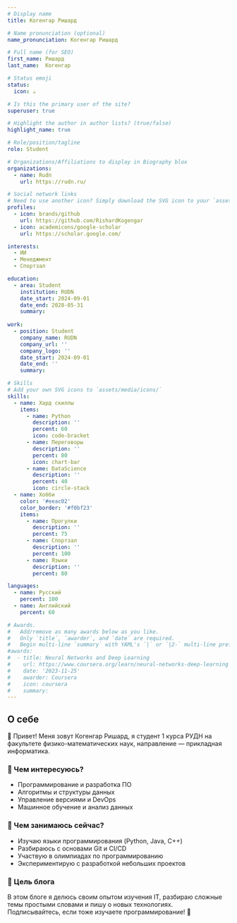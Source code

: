 ```yaml
---
# Display name
title: Когенгар Ришард

# Name pronunciation (optional)
name_pronunciation: Когенгар Ришард

# Full name (for SEO)
first_name: Ришард
last_name:  Когенгар

# Status emoji
status:
  icon: ☕️

# Is this the primary user of the site?
superuser: true

# Highlight the author in author lists? (true/false)
highlight_name: true

# Role/position/tagline
role: Student

# Organizations/Affiliations to display in Biography blox
organizations:
  - name: Rudn
    url: https://rudn.ru/

# Social network links
# Need to use another icon? Simply download the SVG icon to your `assets/media/icons/` folder.
profiles:
  - icon: brands/github
    url: https://github.com/RishardKogengar
  - icon: academicons/google-scholar
    url: https://scholar.google.com/

interests:
  - ИИ
  - Менеджмент
  - Спортзал

education:
  - area: Student
    institution: RUDN
    date_start: 2024-09-01
    date_end: 2028-05-31
    summary: 
      
work:
  - position: Student
    company_name: RUDN
    company_url: ''
    company_logo: ''
    date_start: 2024-09-01
    date_end: ''
    summary: 

# Skills
# Add your own SVG icons to `assets/media/icons/`
skills:
  - name: Хард скиллы
    items:
      - name: Python
        description: ''
        percent: 60
        icon: code-bracket
      - name: Переговоры
        description: ''
        percent: 80
        icon: chart-bar
      - name: DataScience
        description: ''
        percent: 40
        icon: circle-stack
  - name: Хобби
    color: '#eeac02'
    color_border: '#f0bf23'
    items:
      - name: Прогулки
        description: ''
        percent: 75
      - name: Спортзал
        description: ''
        percent: 100
      - name: Языки
        description: ''
        percent: 80

languages:
  - name: Русский
    percent: 100
  - name: Английский
    percent: 60

# Awards.
#   Add/remove as many awards below as you like.
#   Only `title`, `awarder`, and `date` are required.
#   Begin multi-line `summary` with YAML's `|` or `|2-` multi-line prefix and indent 2 spaces below.
#awards:
#  - title: Neural Networks and Deep Learning
#    url: https://www.coursera.org/learn/neural-networks-deep-learning
#    date: '2023-11-25'
#    awarder: Coursera
#    icon: coursera
#    summary: 
---
```


## О себе  

👋 Привет! Меня зовут Когенгар Ришард, я студент 1 курса РУДН на факультете физико-математических наук, направление — прикладная информатика.  

### 🔹 Чем интересуюсь?  
- Программирование и разработка ПО  
- Алгоритмы и структуры данных  
- Управление версиями и DevOps  
- Машинное обучение и анализ данных  

### 🎯 Чем занимаюсь сейчас?  
- Изучаю языки программирования (Python, Java, C++)  
- Разбираюсь с основами Git и CI/CD  
- Участвую в олимпиадах по программированию  
- Экспериментирую с разработкой небольших проектов  

### 🌟 Цель блога  
В этом блоге я делюсь своим опытом изучения IT, разбираю сложные темы простыми словами и пишу о новых технологиях.  
Подписывайтесь, если тоже изучаете программирование! 🚀  
